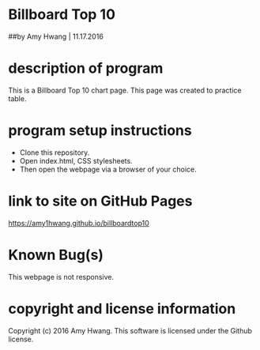 # Billboard Top 10
##by Amy Hwang | 11.17.2016

# description of program
This is a Billboard Top 10 chart page. This page was created to practice table.

# program setup instructions
* Clone this repository.
* Open index.html, CSS stylesheets.
* Then open the webpage via a browser of your choice.

# link to site on GitHub Pages
https://amy1hwang.github.io/billboardtop10

# Known Bug(s)
This webpage is not responsive.

# copyright and license information
Copyright (c) 2016 Amy Hwang. This software is licensed under the Github license.
